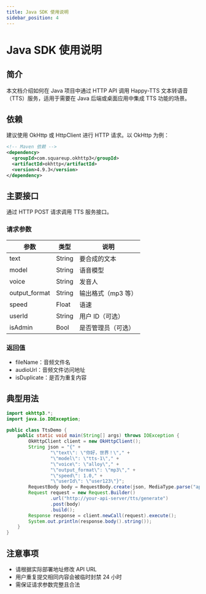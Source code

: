 ```yaml
---
title: Java SDK 使用说明
sidebar_position: 4
---
```


# Java SDK 使用说明

## 简介

本文档介绍如何在 Java 项目中通过 HTTP API 调用 Happy-TTS 文本转语音（TTS）服务，适用于需要在 Java 后端或桌面应用中集成 TTS 功能的场景。

## 依赖

建议使用 OkHttp 或 HttpClient 进行 HTTP 请求。以 OkHttp 为例：

```xml
<!-- Maven 依赖 -->
<dependency>
  <groupId>com.squareup.okhttp3</groupId>
  <artifactId>okhttp</artifactId>
  <version>4.9.3</version>
</dependency>
```

## 主要接口

通过 HTTP POST 请求调用 TTS 服务接口。

### 请求参数

| 参数          | 类型   | 说明               |
| ------------- | ------ | ------------------ |
| text          | String | 要合成的文本       |
| model         | String | 语音模型           |
| voice         | String | 发音人             |
| output_format | String | 输出格式（mp3 等） |
| speed         | Float  | 语速               |
| userId        | String | 用户 ID（可选）    |
| isAdmin       | Bool   | 是否管理员（可选） |

### 返回值

- fileName：音频文件名
- audioUrl：音频文件访问地址
- isDuplicate：是否为重复内容

## 典型用法

```java
import okhttp3.*;
import java.io.IOException;

public class TtsDemo {
    public static void main(String[] args) throws IOException {
        OkHttpClient client = new OkHttpClient();
        String json = "{" +
                "\"text\": \"你好，世界！\"," +
                "\"model\": \"tts-1\"," +
                "\"voice\": \"alloy\"," +
                "\"output_format\": \"mp3\"," +
                "\"speed\": 1.0," +
                "\"userId\": \"user123\"}";
        RequestBody body = RequestBody.create(json, MediaType.parse("application/json"));
        Request request = new Request.Builder()
                .url("http://your-api-server/tts/generate")
                .post(body)
                .build();
        Response response = client.newCall(request).execute();
        System.out.println(response.body().string());
    }
}
```

## 注意事项

- 请根据实际部署地址修改 API URL
- 用户重复提交相同内容会被临时封禁 24 小时
- 需保证请求参数完整且合法
